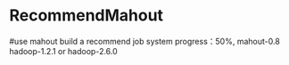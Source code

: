 # RecommendMahout
#use mahout build a recommend job system
progress：50%,
mahout-0.8 
hadoop-1.2.1
or 
hadoop-2.6.0